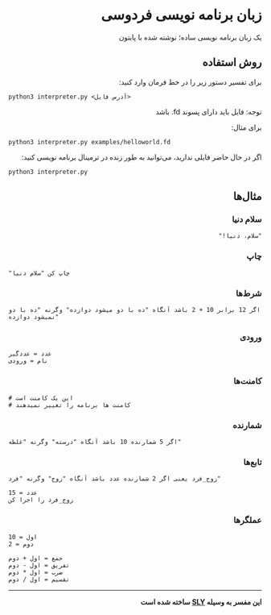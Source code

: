 <div dir="rtl">
  
# زبان برنامه نویسی فردوسی
یک زبان برنامه نویسی ساده؛ نوشته شده با پایتون


## روش استفاده
برای تفسیر دستور زیر را در خط فرمان وارد کنید:
</div>

```
python3 interpreter.py <آدرس فایل>
```

<div dir="rtl">
  
توجه: فایل باید دارای پسوند fd. باشد

برای مثال:
</div>

```
python3 interpreter.py examples/helloworld.fd
```
<div dir="rtl">

اگر در حال حاضر فایلی ندارید، می‌توانید به طور زنده در ترمینال برنامه نویسی کنید:
</div>
  
```
python3 interpreter.py
```
<div dir="rtl">


## مثال‌ها
### سلام دنیا


`
"سلام، دنیا!"
`
</div>
<div dir="rtl">
  
### چاپ
</div>

```plain
"چاپ کن "سلام دنیا
```
  <div dir="rtl">
  
### شرط‌ها
</div>

```plain
اگر 12 برابر 10 + 2 باشد آنگاه "ده با دو میشود دوازده" وگرنه "ده با دو نمیشود دوازده"
```
<div dir="rtl">
    
### ورودی
</div>

```plain
عدد = عددگیر
نام = ورودی
```
<div dir="rtl">

### کامنت‌ها
</div>

```plain
# این یک کامنت است
# کامنت ها برنامه را تغییر نمیدهند
```
<div dir="rtl">

### شمارنده
</div>

```plain
اگر 5 شمارنده 10 باشد آنگاه "درسته" وگرنه "غلطه"
```
<div dir="rtl">

### تابع‌ها
</div>

```plain
زوج_فرد یعنی اگر 2 شمارنده عدد باشد آنگاه "زوج" وگرنه "فرد"

عدد = 15
زوج_فرد را اجرا کن
```
<div dir="rtl">
  
### عملگرها
</div>

```plain
اول = 10
دوم = 2

جمع = اول + دوم
تفریق = اول - دوم
ضرب = اول * دوم
تقسیم = اول / دوم
```

* * *
<div dir="rtl">

**این مفسر به وسیله [SLY](https://sly.readthedocs.io/en/latest/sly.html) ساخته شده است**
</div>
